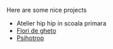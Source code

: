 Here are some nice projects

- Atelier hip hip in scoala primara
- [Flori de gheto](https://www.facebook.com/FloriDeGhetou)
- [Psihotrop](https://psihotrop.ro/)